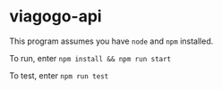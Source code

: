 # viagogo-api

This program assumes you have `node` and `npm` installed.

To run, enter ```npm install && npm run start```

To test, enter ```npm run test```
